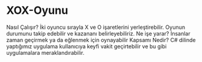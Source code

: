 # XOX-Oyunu
Nasıl Çalışır?
İki oyuncu sırayla X ve O işaretlerini yerleştirebilir. Oyunun durumunu takip edebilir ve kazananı belirleyebiliriz.
Ne işe yarar?
İnsanlar zaman geçirmek ya da eğlenmek için oynayabilir
Kapsamı Nedir?
C# dilinde yaptığımız uygulama kullanıcıya keyfi vakit geçirtebilir ve bu gibi uygulamalara meraklandırabilir. 
